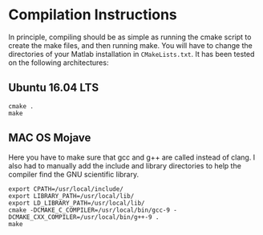 # Compilation Instructions

In principle, compiling should be as simple as running the cmake script to create the make files, and then running make. You will have to change the directories of your Matlab installation in `CMakeLists.txt`. It has been tested on the following architectures:

## Ubuntu 16.04 LTS

	cmake .
	make

## MAC OS Mojave

Here you have to make sure that gcc and g++ are called instead of clang. I also had to manually add the include and library directories to help the compiler find the GNU scientific library.

	export CPATH=/usr/local/include/
	export LIBRARY_PATH=/usr/local/lib/
	export LD_LIBRARY_PATH=/usr/local/lib/
	cmake -DCMAKE_C_COMPILER=/usr/local/bin/gcc-9 -DCMAKE_CXX_COMPILER=/usr/local/bin/g++-9 . 
	make
